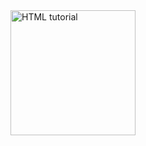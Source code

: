 
<a href="https://yehyazakareya.github.io/hacker/first%20page.html">
<img src="http://www.google.com.au/images/nav_logo7.png" alt="HTML tutorial" style="width:200px;height:200px;">
</a> 
